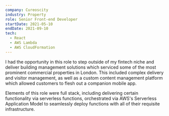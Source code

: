 ```yaml
---
company: Cureoscity
industry: Property
role: Senior Front-end Developer
startDate: 2021-05-10
endDate: 2021-09-10
tech:
  - React
  - AWS Lambda
  - AWS CloudFormation
---
```


I had the opportunity in this role to step outside of my fintech niche and deliver building management solutions which serviced some of the most prominent commercial properties in London. This included complex delivery and visitor management, as well as a custom content management platform which allowed customers to flesh out a companion mobile app.

Elements of this role were full stack, including delivering certain functionality via serverless functions, orchestrated via AWS's Serverless Application Model to seamlessly deploy functions with all of their requisite infrastructure.

